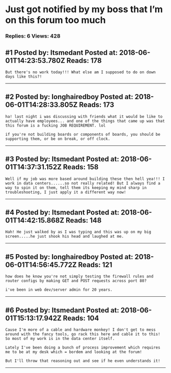# Just got notified by my boss that I&rsquo;m on this forum too much

### Replies: 6 Views: 428

## \#1 Posted by: Itsmedant Posted at: 2018-06-01T14:23:53.780Z Reads: 178

```
But there's no work today!!! What else am I supposed to do on down days like this?!
```

---
## \#2 Posted by: longhairedboy Posted at: 2018-06-01T14:28:33.805Z Reads: 173

```
ha! last night i was discussing with friends what it would be like to actually have employees... and one of the things that came up was that this forum is a fucking JOB REQUIREMENT. lol

if you're not building boards or components of boards, you should be supporting them, or be on break, or off clock.
```

---
## \#3 Posted by: Itsmedant Posted at: 2018-06-01T14:37:31.152Z Reads: 158

```
Well if my job was more based around building these then hell yea!!! I work in data centers......so not really related! But I always find a way to spin it on them, tell them its keeping my mind sharp in troubleshooting, I just apply it a different way now!
```

---
## \#4 Posted by: Itsmedant Posted at: 2018-06-01T14:42:15.868Z Reads: 148

```
Hah! He just walked by as I was typing and this was up on my big screen.....he just shook his head and laughed at me.
```

---
## \#5 Posted by: longhairedboy Posted at: 2018-06-01T14:56:45.772Z Reads: 121

```
how does he know you're not simply testing the firewall rules and router configs by making GET and POST requests across port 80? 

i've been in web dev/server admin for 20 years.
```

---
## \#6 Posted by: Itsmedant Posted at: 2018-06-01T15:13:17.942Z Reads: 104

```
Cause I'm more of a cable and hardware monkey! I don't get to mess around with the fancy tools, go rack this here and cable it to this! So most of my work is in the data center itself.

Lately I've been doing a bunch of process improvement which requires me to be at my desk which = bordem and looking at the forum!

But I'll throw that reasoning out and see if he even understands it!
```

---
